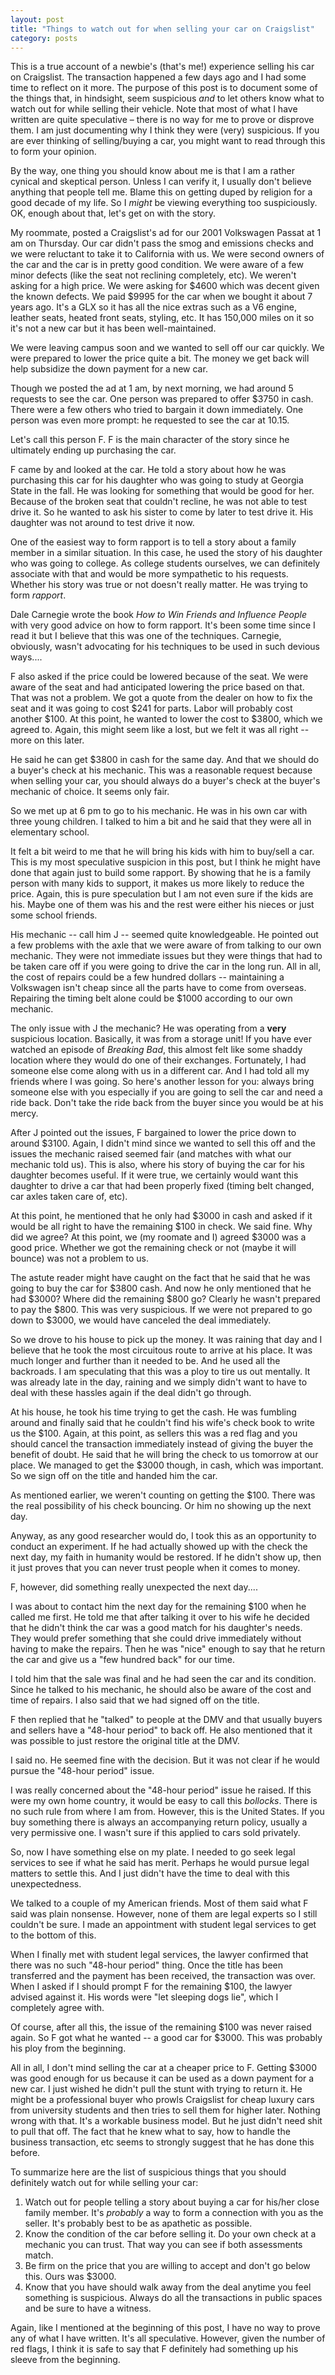 ```yaml
---
layout: post
title: "Things to watch out for when selling your car on Craigslist"
category: posts
---
```


This is a true account of a newbie's (that's me!) experience selling his
car on Craigslist. The transaction happened a few days ago and I had
some time to reflect on it more. The purpose of this post is to document
some of the things that, in hindsight, seem suspicious _and_ to let
others know what to watch out for while selling their vehicle. Note that
most of what I have written are quite speculative – there is no way for
me to prove or disprove them. I am just documenting why I think they
were (very) suspicious. If you are ever thinking of selling/buying a
car, you might want to read through this to form your opinion.

<p class="text-info"> By the way, one thing you should know about me is
that I am a rather cynical and skeptical person. Unless I can verify it,
I usually don't believe anything that people tell me. Blame this on
getting duped by religion for a good decade of my life. So I
<em>might</em> be viewing everything too suspiciously. OK, enough about
that, let's get on with the story.</p>

My roommate, posted a Craigslist's ad for our 2001 Volkswagen Passat at
1 am on Thursday. Our car didn't pass the smog and emissions checks and
we were reluctant to take it to California with us. We were second
owners of the car and the car is in pretty good condition. We were aware
of a few minor defects (like the seat not reclining completely, etc). We
weren't asking for a high price. We were asking for $4600 which was
decent given the known defects. We paid $9995 for the car when we bought
it about 7 years ago. It's a GLX so it has all the nice extras such as a
V6 engine, leather seats, heated front seats, styling, etc. It has
150,000 miles on it so it's not a new car but it has been
well-maintained.

We were leaving campus soon and we wanted to sell off our car quickly.
We were prepared to lower the price quite a bit. The money we get back
will help subsidize the down payment for a new car.

Though we posted the ad at 1 am, by next morning, we had around 5
requests to see the car. One person was prepared to offer $3750 in cash.
There were a few others who tried to bargain it down immediately. One
person was even more prompt: he requested to see the car at 10.15. 

<p class="text-info">
Let's call this person F. F is the main character of the story since he
ultimately ending up purchasing the car.
</p>

F came by and looked at the car. He told a story about how he was
purchasing this car for his daughter who was going to study at Georgia
State in the fall. He was looking for something that would be good for
her. Because of the broken seat that couldn't recline, he was not able
to test drive it. So he wanted to ask his sister to come by later
to test drive it. His daughter was not around to test drive it now. 

<p class="text-info"> One of the easiest way to form rapport is to tell
a story about a family member in a similar situation. In this case, he
used the story of his daughter who was going to college. As college
students ourselves, we can definitely associate with that and would be
more sympathetic to his requests. Whether his story was true or not
doesn't really matter. He was trying to form <i>rapport</i>.</p>

<p class="text-info">Dale Carnegie wrote the book <i>How to Win Friends
and Influence People</i> with very good advice on how to form rapport.
It's been some time since I read it but I believe that this was one of
the techniques. Carnegie, obviously, wasn't advocating for his
techniques to be used in such devious ways....</p>

F also asked if the price could be lowered because of the seat. We were
aware of the seat and had anticipated lowering the price based on that.
That was not a problem. We got a quote from the dealer on how to fix the
seat and it was going to cost $241 for parts. Labor will probably cost
another $100. At this point, he wanted to lower the cost to $3800, which
we agreed to. Again, this might seem like a lost, but we felt it was all
right -- more on this later.

He said he can get $3800 in cash for the same day. And that we should do
a buyer's check at his mechanic. This was a reasonable request because
when selling your car, you should always do a buyer's check at the
buyer's mechanic of choice. It seems only fair.

So we met up at 6 pm to go to his mechanic. He was in his own car with
three young children. I talked to him a bit and he said that they were
all in elementary school. 

<p class="text-info"> 
It felt a bit weird to me that he will bring his kids with him to
buy/sell a car. This is my most speculative suspicion in this post, but
I think he might have done that again just to build some rapport. By
showing that he is a family person with many kids to support, it makes
us more likely to reduce the price. Again, this is pure speculation but
I am not even sure if the kids are his. Maybe one of them was his and
the rest were either his nieces or just some school friends.
</p>

His mechanic -- call him J --  seemed quite knowledgeable. He pointed
out a few problems with the axle that we were aware of from talking to
our own mechanic. They were not immediate issues but they were things
that had to be taken care off if you were going to drive the car in the
long run. All in all, the cost of repairs could be a few hundred dollars
-- maintaining a Volkswagen isn't cheap since all the parts have to come
from overseas. Repairing the timing belt alone could be $1000 according
to our own mechanic.

The only issue with J the mechanic? He was operating from a **very**
suspicious location. Basically, it was from a storage unit! If you have
ever watched an episode of _Breaking Bad_, this almost felt like some
shaddy location where they would do one of their exchanges. Fortunately,
I had someone else come along with us in a different car. And I had told
all my friends where I was going. So here's another lesson for you:
always bring someone else with you especially if you are going to sell
the car and need a ride back. Don't take the ride back from the buyer
since you would be at his mercy.

After J pointed out the issues, F bargained to lower the price down to
around $3100. Again, I didn't mind since we wanted to sell this off and
the issues the mechanic raised seemed fair (and matches with what our
mechanic told us). This is also, where his story of buying the car for
his daughter becomes useful. If it were true, we certainly would want
this daughter to drive a car that had been properly fixed (timing belt
changed, car axles taken care of, etc).

At this point, he mentioned that he only had $3000 in cash and asked if
it would be all right to have the remaining $100 in check. We said fine.
Why did we agree? At this point, we (my roomate and I) agreed $3000 was
a good price. Whether we got the remaining check or not (maybe it will
bounce) was not a problem to us. 

The astute reader might have caught on the fact that he said that he was
going to buy the car for $3800 cash. And now he only mentioned that he
had $3000? Where did the remaining $800 go? Clearly he wasn't prepared
to pay the $800. This was very suspicious. If we were not prepared to go
down to $3000, we would have canceled the deal immediately.

So we drove to his house to pick up the money. It was raining that day
and I believe that he took the most circuitous route to arrive at his
place. It was much longer and further than it needed to be. And he used
all the backroads. I am speculating that this was a ploy to tire us out
mentally. It was already late in the day, raining and we simply didn't
want to have to deal with these hassles again if the deal didn't go
through.

At his house, he took his time trying to get the cash. He was fumbling
around and finally said that he couldn't find his wife's check book to
write us the $100. Again, at this point, as sellers this was a red flag
and you should cancel the transaction immediately instead of giving the
buyer the benefit of doubt. He said that he will bring the check to us
tomorrow at our place. We managed to get the $3000 though, in cash,
which was important. So we sign off on the title and handed him the car.

<p class="text-info"> 
As mentioned earlier, we weren't counting on getting the $100. There was
the real possibility of his check bouncing. Or him no showing up the
next day.
</p>

<p class="text-info"> 
Anyway, as any good researcher would do, I took this as an opportunity
to conduct an experiment. If he had actually showed up with the check
the next day, my faith in humanity would be restored. If he didn't show
up, then it just proves that you can never trust people when it comes to
money.
</p>

<p class="text-info"> F, however, did something really unexpected the
next day....  </p>

I was about to contact him the next day for the remaining $100 when he
called me first. He told me that after talking it over to his wife he
decided that he didn't think the car was a good match for his daughter's
needs. They would prefer something that she could drive immediately
without having to make the repairs. Then he was "nice" enough to say
that he return the car and give us a "few hundred back" for our time.

I told him that the sale was final and he had seen the car and its
condition. Since he talked to his mechanic, he should also be aware of
the cost and time of repairs. I also said that we had signed off on the
title. 

F then replied that he "talked" to people at the DMV and that usually
buyers and sellers have a "48-hour period" to back off. He also
mentioned that it was possible to just restore the original title at the
DMV.

I said no. He seemed fine with the decision. But it was not clear if he
would pursue the "48-hour period" issue.

I was really concerned about the "48-hour period" issue he raised. If
this were my own home country, it would be easy to call this _bollocks_.
There is no such rule from where I am from. However, this is the United
States. If you buy something there is always an accompanying return
policy, usually a very permissive one. I wasn't sure if this applied to
cars sold privately.

So, now I have something else on my plate. I needed to go seek legal
services to see if what he said has merit. Perhaps he would pursue legal
matters to settle this. And I just didn't have the time to deal with
this unexpectedness.

We talked to a couple of my American friends. Most of them said what F
said was plain nonsense. However, none of them are legal experts so I
still couldn't be sure. I made an appointment with student legal
services to get to the bottom of this.

When I finally met with student legal services, the lawyer confirmed
that there was no such "48-hour period" thing. Once the title has been
transferred and the payment has been received, the transaction was over.
When I asked if I should prompt F for the remaining $100, the lawyer
advised against it. His words were "let sleeping dogs lie", which I
completely agree with.

Of course, after all this, the issue of the remaining $100 was never
raised again. So F got what he wanted -- a good car for $3000. This was
probably his ploy from the beginning.

All in all, I don't mind selling the car at a cheaper price to F.
Getting $3000 was good enough for us because it can be used as a down
payment for a new car. I just wished he didn't pull the stunt with trying
to return it. He might be a professional buyer who prowls Craigslist for
cheap luxury cars from university students and then tries to sell them
for higher later. Nothing wrong with that. It's a workable business
model. But he just didn't need shit to pull that off. The fact that he
knew what to say, how to handle the business transaction, etc seems to
strongly suggest that he has done this before.

To summarize here are the list of suspicious things that you should
definitely watch out for while selling your car:

1. Watch out for people telling a story about buying a car for his/her
   close family member. It's _probably_ a way to form a connection with
you as the seller. It's probably best to be as apathetic as possible.
1. Know the condition of the car before selling it. Do your own check at
   a mechanic you can trust. That way you can see if both assessments
match.
1. Be firm on the price that you are willing to accept and don't go
   below this. Ours was $3000.
1. Know that you have should walk away from the deal anytime you feel
   something is suspicious. Always do all the transactions in public
spaces and be sure to have a witness.

Again, like I mentioned at the beginning of this post, I have no way to
prove any of what I have written. It's all speculative. However, given
the number of red flags, I think it is safe to say that F definitely had
something up his sleeve from the beginning.

